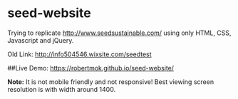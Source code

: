 # seed-website

Trying to replicate http://www.seedsustainable.com/ using only HTML, CSS, Javascript and jQuery.


Old Link: http://info504546.wixsite.com/seedtest

##Live Demo: https://robertmok.github.io/seed-website/


**Note:** It is not mobile friendly and not responsive! Best viewing screen resolution is with width around 1400. 
